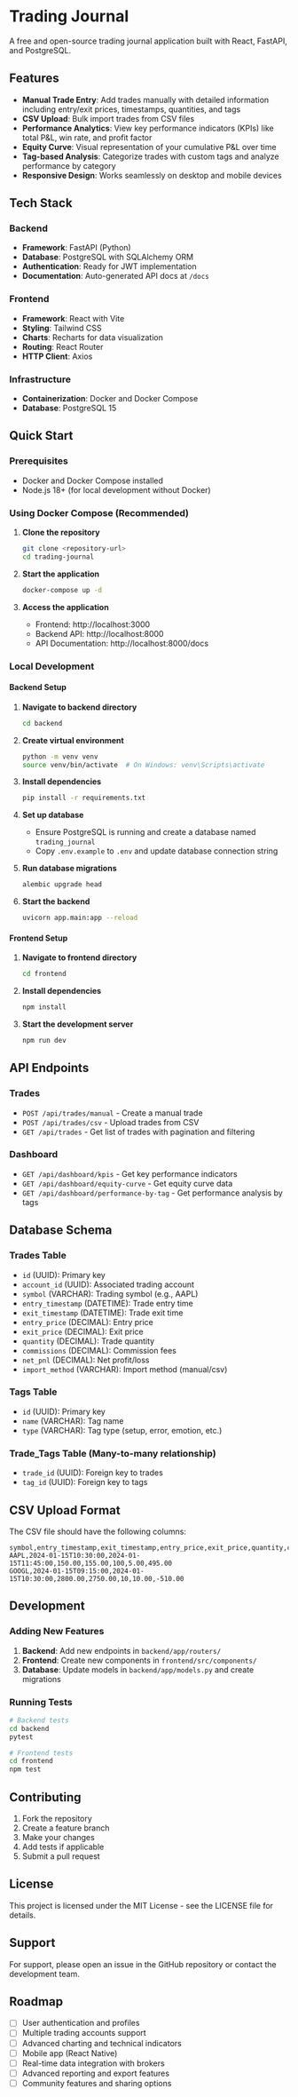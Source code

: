 # Trading Journal

A free and open-source trading journal application built with React, FastAPI, and PostgreSQL.

## Features

- **Manual Trade Entry**: Add trades manually with detailed information including entry/exit prices, timestamps, quantities, and tags
- **CSV Upload**: Bulk import trades from CSV files
- **Performance Analytics**: View key performance indicators (KPIs) like total P&L, win rate, and profit factor
- **Equity Curve**: Visual representation of your cumulative P&L over time
- **Tag-based Analysis**: Categorize trades with custom tags and analyze performance by category
- **Responsive Design**: Works seamlessly on desktop and mobile devices

## Tech Stack

### Backend
- **Framework**: FastAPI (Python)
- **Database**: PostgreSQL with SQLAlchemy ORM
- **Authentication**: Ready for JWT implementation
- **Documentation**: Auto-generated API docs at `/docs`

### Frontend
- **Framework**: React with Vite
- **Styling**: Tailwind CSS
- **Charts**: Recharts for data visualization
- **Routing**: React Router
- **HTTP Client**: Axios

### Infrastructure
- **Containerization**: Docker and Docker Compose
- **Database**: PostgreSQL 15

## Quick Start

### Prerequisites
- Docker and Docker Compose installed
- Node.js 18+ (for local development without Docker)

### Using Docker Compose (Recommended)

1. **Clone the repository**
   ```bash
   git clone <repository-url>
   cd trading-journal
   ```

2. **Start the application**
   ```bash
   docker-compose up -d
   ```

3. **Access the application**
   - Frontend: http://localhost:3000
   - Backend API: http://localhost:8000
   - API Documentation: http://localhost:8000/docs

### Local Development

#### Backend Setup

1. **Navigate to backend directory**
   ```bash
   cd backend
   ```

2. **Create virtual environment**
   ```bash
   python -m venv venv
   source venv/bin/activate  # On Windows: venv\Scripts\activate
   ```

3. **Install dependencies**
   ```bash
   pip install -r requirements.txt
   ```

4. **Set up database**
   - Ensure PostgreSQL is running and create a database named `trading_journal`
   - Copy `.env.example` to `.env` and update database connection string

5. **Run database migrations**
   ```bash
   alembic upgrade head
   ```

6. **Start the backend**
   ```bash
   uvicorn app.main:app --reload
   ```

#### Frontend Setup

1. **Navigate to frontend directory**
   ```bash
   cd frontend
   ```

2. **Install dependencies**
   ```bash
   npm install
   ```

3. **Start the development server**
   ```bash
   npm run dev
   ```

## API Endpoints

### Trades
- `POST /api/trades/manual` - Create a manual trade
- `POST /api/trades/csv` - Upload trades from CSV
- `GET /api/trades` - Get list of trades with pagination and filtering

### Dashboard
- `GET /api/dashboard/kpis` - Get key performance indicators
- `GET /api/dashboard/equity-curve` - Get equity curve data
- `GET /api/dashboard/performance-by-tag` - Get performance analysis by tags

## Database Schema

### Trades Table
- `id` (UUID): Primary key
- `account_id` (UUID): Associated trading account
- `symbol` (VARCHAR): Trading symbol (e.g., AAPL)
- `entry_timestamp` (DATETIME): Trade entry time
- `exit_timestamp` (DATETIME): Trade exit time
- `entry_price` (DECIMAL): Entry price
- `exit_price` (DECIMAL): Exit price
- `quantity` (DECIMAL): Trade quantity
- `commissions` (DECIMAL): Commission fees
- `net_pnl` (DECIMAL): Net profit/loss
- `import_method` (VARCHAR): Import method (manual/csv)

### Tags Table
- `id` (UUID): Primary key
- `name` (VARCHAR): Tag name
- `type` (VARCHAR): Tag type (setup, error, emotion, etc.)

### Trade_Tags Table (Many-to-many relationship)
- `trade_id` (UUID): Foreign key to trades
- `tag_id` (UUID): Foreign key to tags

## CSV Upload Format

The CSV file should have the following columns:
```csv
symbol,entry_timestamp,exit_timestamp,entry_price,exit_price,quantity,commissions,net_pnl
AAPL,2024-01-15T10:30:00,2024-01-15T11:45:00,150.00,155.00,100,5.00,495.00
GOOGL,2024-01-15T09:15:00,2024-01-15T10:30:00,2800.00,2750.00,10,10.00,-510.00
```

## Development

### Adding New Features

1. **Backend**: Add new endpoints in `backend/app/routers/`
2. **Frontend**: Create new components in `frontend/src/components/`
3. **Database**: Update models in `backend/app/models.py` and create migrations

### Running Tests

```bash
# Backend tests
cd backend
pytest

# Frontend tests
cd frontend
npm test
```

## Contributing

1. Fork the repository
2. Create a feature branch
3. Make your changes
4. Add tests if applicable
5. Submit a pull request

## License

This project is licensed under the MIT License - see the LICENSE file for details.

## Support

For support, please open an issue in the GitHub repository or contact the development team.

## Roadmap

- [ ] User authentication and profiles
- [ ] Multiple trading accounts support
- [ ] Advanced charting and technical indicators
- [ ] Mobile app (React Native)
- [ ] Real-time data integration with brokers
- [ ] Advanced reporting and export features
- [ ] Community features and sharing options